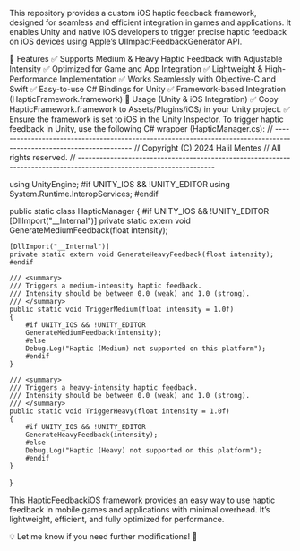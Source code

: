 This repository provides a custom iOS haptic feedback framework, designed for seamless and efficient integration in games and applications. It enables Unity and native iOS developers to trigger precise haptic feedback on iOS devices using Apple’s UIImpactFeedbackGenerator API.

🎯 Features
    ✅ Supports Medium & Heavy Haptic Feedback with Adjustable Intensity
    ✅ Optimized for Game and App Integration
    ✅ Lightweight & High-Performance Implementation
    ✅ Works Seamlessly with Objective-C and Swift
    ✅ Easy-to-use C# Bindings for Unity
    ✅ Framework-based Integration (HapticFramework.framework)
📌 Usage (Unity & iOS Integration)
    ✅ Copy HapticFramework.framework to Assets/Plugins/iOS/ in your Unity project.
    ✅ Ensure the framework is set to iOS in the Unity Inspector.
To trigger haptic feedback in Unity, use the following C# wrapper (HapticManager.cs):
// --------------------------------------------------------------------------------------------------------------------
// Copyright (C) 2024 Halil Mentes
// All rights reserved.
// --------------------------------------------------------------------------------------------------------------------

using UnityEngine;
#if UNITY_IOS && !UNITY_EDITOR
using System.Runtime.InteropServices;
#endif

public static class HapticManager
{
    #if UNITY_IOS && !UNITY_EDITOR
    [DllImport("__Internal")]
    private static extern void GenerateMediumFeedback(float intensity);
    
    [DllImport("__Internal")]
    private static extern void GenerateHeavyFeedback(float intensity);
    #endif

    /// <summary>
    /// Triggers a medium-intensity haptic feedback.
    /// Intensity should be between 0.0 (weak) and 1.0 (strong).
    /// </summary>
    public static void TriggerMedium(float intensity = 1.0f)
    {
        #if UNITY_IOS && !UNITY_EDITOR
        GenerateMediumFeedback(intensity);
        #else
        Debug.Log("Haptic (Medium) not supported on this platform");
        #endif
    }

    /// <summary>
    /// Triggers a heavy-intensity haptic feedback.
    /// Intensity should be between 0.0 (weak) and 1.0 (strong).
    /// </summary>
    public static void TriggerHeavy(float intensity = 1.0f)
    {
        #if UNITY_IOS && !UNITY_EDITOR
        GenerateHeavyFeedback(intensity);
        #else
        Debug.Log("Haptic (Heavy) not supported on this platform");
        #endif
    }
}

This HapticFeedbackiOS framework provides an easy way to use haptic feedback in mobile games and applications with minimal overhead.
It’s lightweight, efficient, and fully optimized for performance.

💡 Let me know if you need further modifications! 🚀
